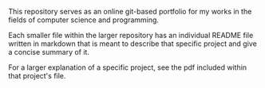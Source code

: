 This repository serves as an online git-based portfolio for my works in the fields of computer science and programming. 

Each smaller file within the larger repository has an individual README file written in markdown that is meant to describe that specific project and give a concise summary of it.

For a larger explanation of a specific project, see the pdf included within that project's file.
